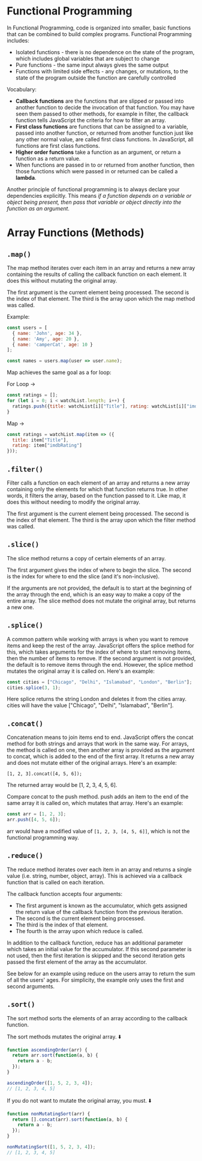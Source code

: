 # Functional Programming
In Functional Programming, code is organized into smaller, basic functions that can be combined to build complex programs. Functional Programming includes: 
- Isolated functions - there is no dependence on the state of the program, which includes global variables that are subject to change
- Pure functions - the same input always gives the same output
- Functions with limited side effects - any changes, or mutations, to the state of the program outside the function are carefully controlled

Vocabulary:
- **Callback functions** are the functions that are slipped or passed into another function to decide the invocation of that function. You may have seen them passed to other methods, for example in filter, the callback function tells JavaScript the criteria for how to filter an array.
- **First class functions** are functions that can be assigned to a variable, passed into another function, or returned from another function just like any other normal value, are called first class functions. In JavaScript, all functions are first class functions.
- **Higher order functions**  take a function as an argument, or return a function as a return value.
- When functions are passed in to or returned from another function, then those functions which were passed in or returned can be called a **lambda**.

Another principle of functional programming is to always declare your dependencies explicitly. This means *if a function depends on a variable or object being present, then pass that variable or object directly into the function as an argument*.

# Array Functions (Methods)

## `.map()`
The map method iterates over each item in an array and returns a new array containing the results of calling the callback function on each element. It does this without mutating the original array.

The first argument is the current element being processed. 
The second is the index of that element.
The third is the array upon which the map method was called.

Example:
```js
const users = [
  { name: 'John', age: 34 },
  { name: 'Amy', age: 20 },
  { name: 'camperCat', age: 10 }
];

const names = users.map(user => user.name);
```

Map achieves the same goal as a for loop:

For Loop -> 
```js
const ratings = [];
for (let i = 0; i < watchList.length; i++) {
  ratings.push({title: watchList[i]["Title"], rating: watchList[i]["imdbRating"]});
}
```
Map ->
```js
const ratings = watchList.map(item => ({
  title: item["Title"],
  rating: item["imdbRating"]
}));
```


## `.filter()`

Filter calls a function on each element of an array and returns a new array containing only the elements for which that function returns true. In other words, it filters the array, based on the function passed to it. Like map, it does this without needing to modify the original array.

The first argument is the current element being processed. 
The second is the index of that element. 
The third is the array upon which the filter method was called.

## `.slice()`

The slice method returns a copy of certain elements of an array.

The first argument gives the index of where to begin the slice.
The second is the index for where to end the slice (and it's non-inclusive). 

If the arguments are not provided, the default is to start at the beginning of the array through the end, which is an easy way to make a copy of the entire array. The slice method does not mutate the original array, but returns a new one.

<!-- Method Chaining
```js
const filteredList = watchList.map(movie => {
    return {
      title: movie.Title,
      rating: movie.imdbRating
    };
  }).filter(movie => {
    return (movie.rating) >= 8.0;
  });
  ``` -->


## `.splice()`

A common pattern while working with arrays is when you want to remove items and keep the rest of the array. JavaScript offers the splice method for this, which takes arguments for the index of where to start removing items, then the number of items to remove. If the second argument is not provided, the default is to remove items through the end. However, the splice method mutates the original array it is called on. Here's an example:
```js
const cities = ["Chicago", "Delhi", "Islamabad", "London", "Berlin"];
cities.splice(3, 1);
```
Here splice returns the string London and deletes it from the cities array. cities will have the value ["Chicago", "Delhi", "Islamabad", "Berlin"].

## `.concat()`

Concatenation means to join items end to end. JavaScript offers the concat method for both strings and arrays that work in the same way. For arrays, the method is called on one, then another array is provided as the argument to concat, which is added to the end of the first array. It returns a new array and does not mutate either of the original arrays. Here's an example:

`[1, 2, 3].concat([4, 5, 6]);`

The returned array would be [1, 2, 3, 4, 5, 6].

Compare concat to the push method. push adds an item to the end of the same array it is called on, which mutates that array. Here's an example:
```js
const arr = [1, 2, 3];
arr.push([4, 5, 6]);
```
arr would have a modified value of `[1, 2, 3, [4, 5, 6]]`, which is not the functional programming way.

## `.reduce()`

The reduce method iterates over each item in an array and returns a single value (i.e. string, number, object, array). This is achieved via a callback function that is called on each iteration.

The callback function accepts four arguments: 
- The first argument is known as the accumulator, which gets assigned the return value of the callback function from the previous iteration. 
- The second is the current element being processed. 
- The third is the index of that element.
- The fourth is the array upon which reduce is called.

In addition to the callback function, reduce has an additional parameter which takes an initial value for the accumulator. If this second parameter is not used, then the first iteration is skipped and the second iteration gets passed the first element of the array as the accumulator.

See below for an example using reduce on the users array to return the sum of all the users' ages. For simplicity, the example only uses the first and second arguments.


## `.sort()`

The sort method sorts the elements of an array according to the callback function.

The sort methods mutates the original array. ⬇️
```js
function ascendingOrder(arr) {
  return arr.sort(function(a, b) {
    return a - b;
  });
}

ascendingOrder([1, 5, 2, 3, 4]);
// [1, 2, 3, 4, 5]
```

If you do not want to mutate the original array, you must. ⬇️
```js
function nonMutatingSort(arr) {
  return [].concat(arr).sort(function(a, b) {
    return a - b;
  });
}

nonMutatingSort([1, 5, 2, 3, 4]);
// [1, 2, 3, 4, 5]
```

